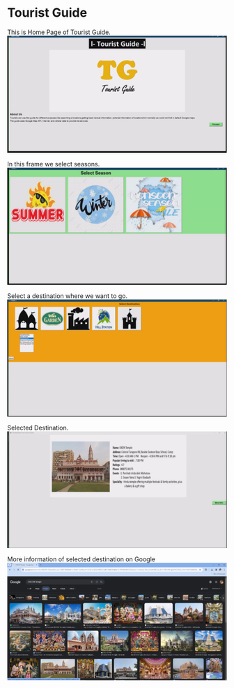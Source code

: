# Tourist Guide

This is Home Page of Tourist Guide.
![Home Page](./outputs/Home.jpg)

In this frame we select seasons.
![Seasons](./outputs/Seasons.jpg)

Select a destination where we want to go.
![Destination](./outputs/SelectDestination.jpg)

Selected Destination.
![Selected Destination](./outputs/SelectedDestination.jpg)

More information of selected destination on Google
![Google Search](./outputs/GoogleDirect.png)
